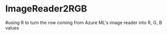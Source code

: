 # ImageReader2RGB
#using R to turn the row coming from Azure ML's image reader into R, G, B values 

